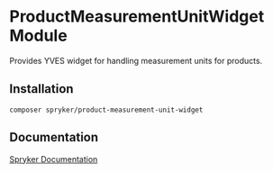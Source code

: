 # ProductMeasurementUnitWidget Module

Provides YVES widget for handling measurement units for products.

## Installation

```
composer spryker/product-measurement-unit-widget
```

## Documentation

[Spryker Documentation](https://academy.spryker.com)
